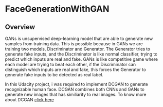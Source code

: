 # FaceGenerationWithGAN

## Overview 
GANs is unsupervised deep-learning model that are able to generate new samples from training data. This is possible because in GANs we are training two models, Discriminator and Generator. The Generator tries to generate fake inputs, and the Discriminator is like normal classifier, trying to predict which inputs are real and fake. GANs is like competitive game where each model are trying to beat each other, if the Discriminator can distinguish which inputs are real and fake, this forces the Generator to generate fake inputs to be detected as real label.

In this Udacity project, i was required to implement DCGAN to generate recognizable human face. DCGAN combines both CNNs and GANs to generate new images that has similiarity to real images. To know more about DCGAN <a href=https://arxiv.org/pdf/1511.06434.pdf>click here</a> 
